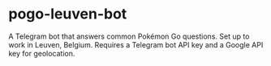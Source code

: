 # pogo-leuven-bot

A Telegram bot that answers common Pokémon Go questions. Set up to work in Leuven, Belgium. Requires a Telegram bot API key and a Google API key for geolocation.
